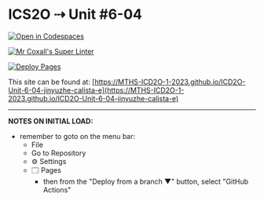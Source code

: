 # ICS2O ⇢ Unit #6-04

[![Open in Codespaces](https://classroom.github.com/assets/launch-codespace-7f7980b617ed060a017424585567c406b6ee15c891e84e1186181d67ecf80aa0.svg)](https://classroom.github.com/open-in-codespaces?assignment_repo_id=15143771)

[![Mr Coxall's Super Linter](https://github.com/MTHS-ICD2O-1-2023/ICD2O-Unit-6-04-jinyuzhe-calista-e/workflows/Mr%20Coxall's%20Super%20Linter/badge.svg)](https://github.com/MTHS-ICD2O-1-2023/ICD2O-Unit-6-04-jinyuzhe-calista-e/actions)

[![Deploy Pages](https://github.com/MTHS-ICD2O-1-2023/ICD2O-Unit-6-04-jinyuzhe-calista-e/workflows/Deploy%20Pages/badge.svg)](https://github.com/MTHS-ICD2O-1-2023/ICD2O-Unit-6-04-jinyuzhe-calista-e/actions)

This site can be found at: [https://MTHS-ICD2O-1-2023.github.io/ICD2O-Unit-6-04-jinyuzhe-calista-e](https://MTHS-ICD2O-1-2023.github.io/ICD2O-Unit-6-04-jinyuzhe-calista-e)

---

**NOTES ON INITIAL LOAD:**
- remember to goto on the menu bar:
  - File
  - Go to Repository
  - ⚙ Settings
  - 🗔 Pages
    - then from the "Deploy from a branch ▼" button, select "GitHub Actions"
